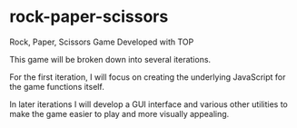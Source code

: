 # rock-paper-scissors
Rock, Paper, Scissors Game Developed with TOP

This game will be broken down into several iterations. 

For the first iteration, I will focus on creating the underlying JavaScript for the game
functions itself. 

In later iterations I will develop a GUI interface and various other utilities to make 
the game easier to play and more visually appealing. 